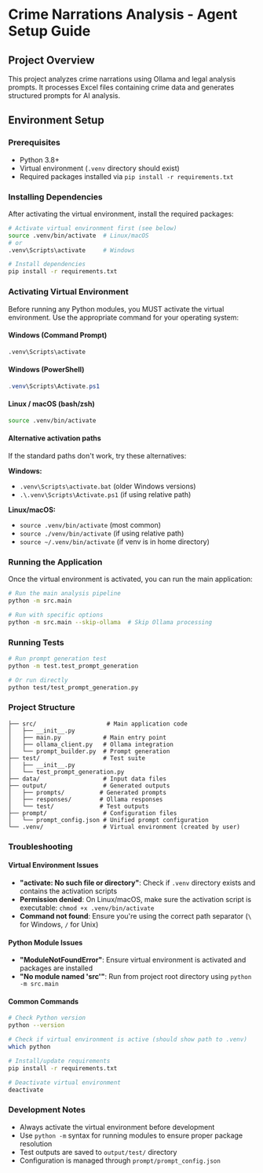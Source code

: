# Crime Narrations Analysis - Agent Setup Guide

## Project Overview

This project analyzes crime narrations using Ollama and legal analysis prompts. It processes Excel files containing crime data and generates structured prompts for AI analysis.

## Environment Setup

### Prerequisites

- Python 3.8+
- Virtual environment (`.venv` directory should exist)
- Required packages installed via `pip install -r requirements.txt`

### Installing Dependencies

After activating the virtual environment, install the required packages:

```bash
# Activate virtual environment first (see below)
source .venv/bin/activate  # Linux/macOS
# or
.venv\Scripts\activate     # Windows

# Install dependencies
pip install -r requirements.txt
```

### Activating Virtual Environment

Before running any Python modules, you MUST activate the virtual environment. Use the appropriate command for your operating system:

#### Windows (Command Prompt)

```cmd
.venv\Scripts\activate
```

#### Windows (PowerShell)

```powershell
.venv\Scripts\Activate.ps1
```

#### Linux / macOS (bash/zsh)

```bash
source .venv/bin/activate
```

#### Alternative activation paths

If the standard paths don't work, try these alternatives:

**Windows:**

- `.venv\Scripts\activate.bat` (older Windows versions)
- `.\.venv\Scripts\Activate.ps1` (if using relative path)

**Linux/macOS:**

- `source .venv/bin/activate` (most common)
- `source ./venv/bin/activate` (if using relative path)
- `source ~/.venv/bin/activate` (if venv is in home directory)

### Running the Application

Once the virtual environment is activated, you can run the main application:

```bash
# Run the main analysis pipeline
python -m src.main

# Run with specific options
python -m src.main --skip-ollama  # Skip Ollama processing
```

### Running Tests

```bash
# Run prompt generation test
python -m test.test_prompt_generation

# Or run directly
python test/test_prompt_generation.py
```

### Project Structure

```
├── src/                    # Main application code
│   ├── __init__.py
│   ├── main.py            # Main entry point
│   ├── ollama_client.py   # Ollama integration
│   └── prompt_builder.py  # Prompt generation
├── test/                  # Test suite
│   ├── __init__.py
│   └── test_prompt_generation.py
├── data/                  # Input data files
├── output/                # Generated outputs
│   ├── prompts/          # Generated prompts
│   ├── responses/        # Ollama responses
│   └── test/             # Test outputs
├── prompt/                # Configuration files
│   └── prompt_config.json # Unified prompt configuration
└── .venv/                 # Virtual environment (created by user)
```

### Troubleshooting

#### Virtual Environment Issues

- **"activate: No such file or directory"**: Check if `.venv` directory exists and contains the activation scripts
- **Permission denied**: On Linux/macOS, make sure the activation script is executable: `chmod +x .venv/bin/activate`
- **Command not found**: Ensure you're using the correct path separator (`\` for Windows, `/` for Unix)

#### Python Module Issues

- **"ModuleNotFoundError"**: Ensure virtual environment is activated and packages are installed
- **"No module named 'src'"**: Run from project root directory using `python -m src.main`

#### Common Commands

```bash
# Check Python version
python --version

# Check if virtual environment is active (should show path to .venv)
which python

# Install/update requirements
pip install -r requirements.txt

# Deactivate virtual environment
deactivate
```

### Development Notes

- Always activate the virtual environment before development
- Use `python -m` syntax for running modules to ensure proper package resolution
- Test outputs are saved to `output/test/` directory
- Configuration is managed through `prompt/prompt_config.json`
